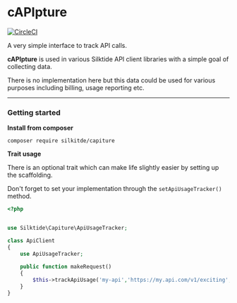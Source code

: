 # cAPIpture

[![CircleCI](https://circleci.com/gh/silktide/capiture.svg?style=svg)](https://circleci.com/gh/silktide/capiture)

A very simple interface to track API calls.

**cAPIpture** is used in various Silktide API client libraries with a simple goal of collecting data.

There is no implementation here but this data could be used for various purposes including billing, usage reporting etc.

---
### Getting started

**Install from composer**
```
composer require silkitde/capiture
``` 

**Trait usage**

There is an optional trait which can make life slightly easier by setting up the scaffolding.

Don't forget to set your implementation through the `setApiUsageTracker()` method.

```php
<?php 


use Silktide\Capiture\ApiUsageTracker;

class ApiClient
{
    use ApiUsageTracker;
    
    public function makeRequest()
    {
        $this->trackApiUsage('my-api','https://my.api.com/v1/exciting', true, ['additional' => 'optional-metrics']);
    }
}

```